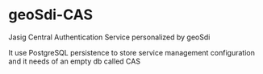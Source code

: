 geoSdi-CAS
==========

Jasig Central Authentication Service personalized by geoSdi

It use PostgreSQL persistence to store service management configuration and it needs of an empty db called CAS
